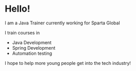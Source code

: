 # Hello!

I am a Java Trainer currently working for Sparta Global

I train courses in
- Java Development
- Spring Development
- Automation testing

I hope to help more young people get into the tech industry!
